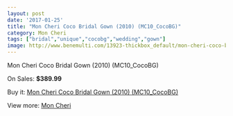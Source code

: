 ```yaml
---
layout: post
date: '2017-01-25'
title: "Mon Cheri Coco Bridal Gown (2010) (MC10_CocoBG)"
category: Mon Cheri
tags: ["bridal","unique","cocobg","wedding","gown"]
image: http://www.benemulti.com/13923-thickbox_default/mon-cheri-coco-bridal-gown-2010-mc10cocobg.jpg
---
```

Mon Cheri Coco Bridal Gown (2010) (MC10_CocoBG)

On Sales: **$389.99**
<a href="https://www.benemulti.com/en/mon-cheri/5313-mon-cheri-coco-bridal-gown-2010-mc10cocobg.html"><amp-img layout="responsive" width="600" height="600" src="//www.benemulti.com/13923-thickbox_default/mon-cheri-coco-bridal-gown-2010-mc10cocobg.jpg" alt="Mon Cheri Coco Bridal Gown (2010) (MC10_CocoBG) 0" /></a>
<a href="https://www.benemulti.com/en/mon-cheri/5313-mon-cheri-coco-bridal-gown-2010-mc10cocobg.html"><amp-img layout="responsive" width="600" height="600" src="//www.benemulti.com/13924-thickbox_default/mon-cheri-coco-bridal-gown-2010-mc10cocobg.jpg" alt="Mon Cheri Coco Bridal Gown (2010) (MC10_CocoBG) 1" /></a>

Buy it: [Mon Cheri Coco Bridal Gown (2010) (MC10_CocoBG)](https://www.benemulti.com/en/mon-cheri/5313-mon-cheri-coco-bridal-gown-2010-mc10cocobg.html "Mon Cheri Coco Bridal Gown (2010) (MC10_CocoBG)")

View more: [Mon Cheri](https://www.benemulti.com/en/46-mon-cheri "Mon Cheri")